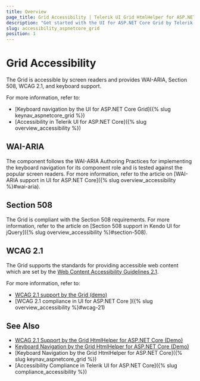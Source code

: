 ```yaml
---
title: Overview
page_title: Grid Accessibility | Telerik UI Grid HtmlHelper for ASP.NET Core
description: "Get started with the UI for ASP.NET Core Grid by Telerik UI and learn about its accessibility support for WAI-ARIA, Section 508, and WCAG 2.1."
slug: accessibility_aspnetcore_grid
position: 1
---
```


# Grid Accessibility

The Grid is accessible by screen readers and provides WAI-ARIA, Section 508, WCAG 2.1, and keyboard support.

For more information, refer to:
* [Keyboard navigation by the UI for ASP.NET Core Grid]({% slug keynav_aspnetcore_grid %})
* [Accessibility in Telerik UI for ASP.NET Core]({% slug overview_accessibility %})

## WAI-ARIA

The component follows the WAI-ARIA Authoring Practices for implementing the keyboard navigation for its component role and is tested against the popular screen readers. For more information, refer to the article on [WAI-ARIA support in UI for ASP.NET Core]({% slug overview_accessibility %}#wai-aria).

## Section 508

The Grid is compliant with the Section 508 requirements. For more information, refer to the article on [Section 508 support in Kendo UI for jQuery]({% slug overview_accessibility %}#section-508).

## WCAG 2.1

The Grid supports the standards for providing accessible web content which are set by the [Web Content Accessibility Guidelines 2.1](https://www.w3.org/TR/WCAG/).

For more information, refer to:
* [WCAG 2.1 support by the Grid (demo)](https://demos.telerik.com/aspnet-core/grid/index)
* [WCAG 2.1 compliance in UI for ASP.NET Core ]({% slug overview_accessibility %}#wcag-21)

## See Also

* [WCAG 2.1 Support by the Grid HtmlHelper for ASP.NET Core (Demo)](https://demos.telerik.com/aspnet-core/grid/index)
* [Keyboard Navigation by the Grid HtmlHelper for ASP.NET Core (Demo)](https://demos.telerik.com/aspnet-core/grid/keyboard-navigation)
* [Keyboard Navigation by the Grid HtmlHelper for ASP.NET Core]({% slug keynav_aspnetcore_grid %})
* [Accessibility Compliance in Telerik UI for ASP.NET Core]({% slug compliance_accessibility %})
